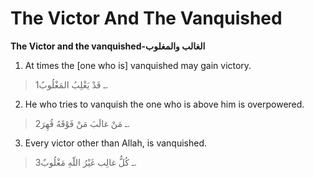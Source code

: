 The Victor And The Vanquished
=============================

**The Victor and the vanquished-الغالب والمغلوب**

1. At times the [one who is] vanquished may gain victory.

> 1ـ قَدْ يَغْلِبُ المَغْلُوبُ.

2. He who tries to vanquish the one who is above him is overpowered.

> 2ـ مَنْ غالَبَ مَنْ فَوْقَهُ قُهِرَ.

3. Every victor other than Allah, is vanquished.

> 3ـ كُلُّ غالِب غَيْرُ اللّهِ مَغْلُوبٌ.


